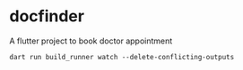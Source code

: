 # docfinder

A flutter project to book doctor appointment

```shell
dart run build_runner watch --delete-conflicting-outputs
```
